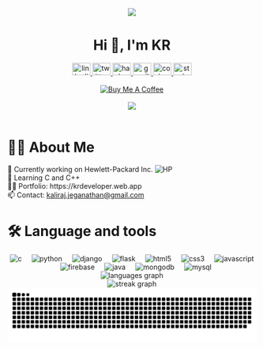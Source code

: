 <div align="center">
 <img height="100" src="https://i.postimg.cc/j5200yfw/121792584-modified.png"  />
</div>

<h1 align="center">Hi 👋, I'm KR</h1>

<div align="center">
  <a href="https://www.linkedin.com/in/jkaliraj/">
    <img src="https://raw.githubusercontent.com/maurodesouza/profile-readme-generator/master/src/assets/icons/social/linkedin/default.svg" width="37" height="25" title="linkedin"  />
  </a>
  <a href="https://twitter.com/iamKaliraj_J">
    <img src="https://raw.githubusercontent.com/maurodesouza/profile-readme-generator/master/src/assets/icons/social/twitter/default.svg" width="37" height="25" title="twitter"  />
  </a>
  <a href="https://www.hackerrank.com/Kaliraj_J">
    <img src="https://raw.githubusercontent.com/maurodesouza/profile-readme-generator/master/src/assets/icons/social/hackerrank/default.svg" width="37" height="25" title="hackerrank"  />
  </a>
  <a href="mailto:kaliraj.jeganathan@gmail.com">
    <img src="https://raw.githubusercontent.com/maurodesouza/profile-readme-generator/master/src/assets/icons/social/gmail/default.svg" width="37" height="25" title="gmail"  />
  </a>
  <a href="https://codepen.com/jkaliraj">
    <img src="https://raw.githubusercontent.com/maurodesouza/profile-readme-generator/master/src/assets/icons/social/codepen/default.svg" width="37" height="25" title="codepen"  />
  </a>
  <a href="https://stackoverflow.com/jkaliraj">
    <img src="https://raw.githubusercontent.com/maurodesouza/profile-readme-generator/master/src/assets/icons/social/stackoverflow/default.svg" width="37" height="25" title="stackoverflow"  />
  </a>
</div>
<br/>
<div align="center">
<a href="https://donate.stripe.com/14kg1B4au83I3Li4gg" target="_blank"><img src="https://cdn.buymeacoffee.com/buttons/default-orange.png" alt="Buy Me A Coffee" height="41" width="174"></a>
 </div>
 <br/>
<div align="center">
  <img src="https://profile-counter.glitch.me/jkaliraj/count.svg?"  />
</div>
<br/>


 <h1 align="left">👩‍💻  About Me</h1>



<p align="left">🔭 Currently working on Hewlett-Packard Inc. <img src="https://1000logos.net/wp-content/uploads/2017/02/HP-Logo-2012.png" alt="HP" style="width:40px;height:auto;"><br>🌱 Learning C and C++<br>👨‍💻 Portfolio: https://krdeveloper.web.app<br>📫 Contact: <a href="mailto:kaliraj.jeganathan@gmail.com">kaliraj.jeganathan@gmail.com</a></p>



<h1 align="left">🛠 Language and tools</h1>


<div align="center">
  <img src="https://skillicons.dev/icons?i=c" height="40" title="c"  />
  <img width="12" />
  <img src="https://skillicons.dev/icons?i=py" height="40" title="python"  />
  <img width="12" />
  <img src="https://skillicons.dev/icons?i=django" height="40" title="django"  />
  <img width="12" />
  <img src="https://skillicons.dev/icons?i=flask" height="40" title="flask"  />
  <img width="12" />
  <img src="https://skillicons.dev/icons?i=html" height="40" title="html5"  />
  <img width="12" />
  <img src="https://skillicons.dev/icons?i=css" height="40" title="css3"  />
  <img width="12" />
  <img src="https://skillicons.dev/icons?i=js" height="40" title="javascript"  />
  <img width="12" />
  <img src="https://skillicons.dev/icons?i=firebase" height="40" title="firebase"  />
  <img width="12" />
  <img src="https://skillicons.dev/icons?i=java" height="40" title="java"  />
  <img width="12" />
  <img src="https://skillicons.dev/icons?i=mongodb" height="40" title="mongodb"  />
  <img width="12" />
  <img src="https://skillicons.dev/icons?i=mysql" height="40" title="mysql"  />
</div>

<div align="center">
  <img src="https://github-readme-stats.vercel.app/api/top-langs?username=jkaliraj&locale=en&hide_title=false&layout=compact&card_width=320&langs_count=5&theme=github_dark&hide_border=true&order=2" height="150" alt="languages graph"  />
  <br/>
  <img src="https://streak-stats.demolab.com?user=jkaliraj&locale=en&mode=weekly&theme=github_dark&hide_border=true&border_radius=10&order=3" height="220" alt="streak graph"  />
</div>


<img src="https://raw.githubusercontent.com/jkaliraj/jkaliraj/output/snake-dark.svg" alt="Snake animation"/>

